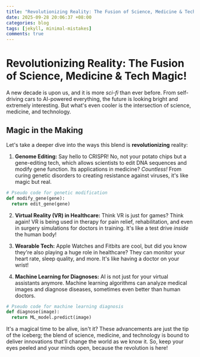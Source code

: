 ```yaml
---
title: "Revolutionizing Reality: The Fusion of Science, Medicine & Tech Magic!"
date: 2025-09-28 20:06:37 +08:00
categories: blog
tags: [jekyll, minimal-mistakes]
comments: true
---
```


# Revolutionizing Reality: The Fusion of Science, Medicine & Tech Magic!

A new decade is upon us, and it is more *sci-fi* than ever before. From self-driving cars to AI-powered everything, the future is looking bright and extremely interesting. But what's even cooler is the intersection of science, medicine, and technology. 

## Magic in the Making

Let's take a deeper dive into the ways this blend is **revolutionizing** reality:

1. **Genome Editing:** Say hello to CRISPR! No, not your potato chips but a gene-editing tech, which allows scientists to edit DNA sequences and modify gene function. Its applications in medicine? *Countless!* From curing genetic disorders to creating resistance against viruses, it's like magic but real.

```python
# Pseudo code for genetic modification
def modify_gene(gene):
  return edit_gene(gene)
```

2. **Virtual Reality (VR) in Healthcare:** Think VR is just for games? Think again! VR is being used in therapy for pain relief, rehabilitation, and even in surgery simulations for doctors in training. It's like a test drive *inside* the human body!

3. **Wearable Tech:** Apple Watches and Fitbits are cool, but did you know they're also playing a huge role in healthcare? They can monitor your heart rate, sleep quality, and more. It's like having a doctor on your wrist!

4. **Machine Learning for Diagnoses:** AI is not just for your virtual assistants anymore. Machine learning algorithms can analyze medical images and diagnose diseases, sometimes even better than human doctors. 

```python
# Pseudo code for machine learning diagnosis
def diagnose(image):
  return ML_model.predict(image)
```

It's a magical time to be alive, isn't it? These advancements are just the tip of the iceberg; the blend of science, medicine, and technology is bound to deliver innovations that'll change the world as we know it. So, keep your eyes peeled and your minds open, because the revolution is here!